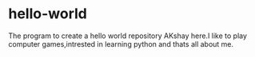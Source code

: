 # hello-world
The program to create a hello world repository
AKshay here.I like to play computer games,intrested in learning python and thats all about me.
